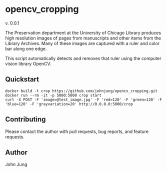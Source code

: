 # opencv_cropping

v. 0.0.1

The Preservation department at the University of Chicago Library produces high
resolution images of pages from manuscripts and other items from the Library
Archives. Many of these images are captured with a ruler and color bar along
one edge. 

This script automatically detects and removes that ruler using the computer
vision library OpenCV.

## Quickstart

```
docker build -t crop https://github.com/johnjung/opencv_cropping.git
docker run --rm -it -p 5000:5000 crop start
curl -X POST -F 'image=@test_image.jpg' -F 'red=120' -F 'green=120' -F 'blue=120' -F 'grayvariation=20' http://0.0.0.0:5000/crop
```

## Contributing

Please contact the author with pull requests, bug reports, and feature
requests.

## Author

John Jung

